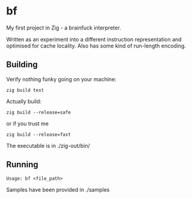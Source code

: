 # bf

My first project in Zig - a brainfuck interpreter.

Written as an experiment into a different instruction representation and
optimised for cache locality. Also has some kind of run-length encoding.

## Building

Verify nothing funky going on your machine:

```
zig build test
```

Actually build:

```
zig build --release=safe
```

or if you trust me

```
zig build --release=fast
```

The executable is in ./zig-out/bin/

## Running

```
Usage: bf <file_path>
```

Samples have been provided in ./samples
